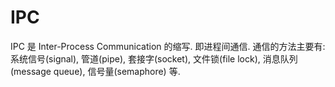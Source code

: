 # IPC
IPC 是 Inter-Process Communication 的缩写. 即进程间通信.
通信的方法主要有: 系统信号(signal), 管道(pipe), 套接字(socket), 文件锁(file lock), 消息队列(message queue), 信号量(semaphore) 等.